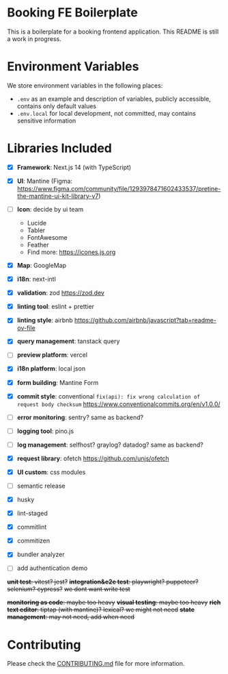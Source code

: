 # Booking FE Boilerplate
This is a boilerplate for a booking frontend application. This README is still a work in progress.

# Environment Variables
We store environment variables in the following places:
- `.env` as an example and description of variables, publicly accessible, contains only default values
- `.env.local` for local development, not committed, may contains sensitive information

# Libraries Included
- [x] **Framework**: Next.js 14 (with TypeScript)
- [x] **UI**: Mantine (Figma: https://www.figma.com/community/file/1293978471602433537/pretine-the-mantine-ui-kit-library-v7)
- [ ] **Icon**: decide by ui team
  - Lucide
  - Tabler
  - FontAwesome
  - Feather
  - Find more: https://icones.js.org
- [x] **Map**: GoogleMap
- [x] **i18n**: next-intl
- [x] **validation**: zod https://zod.dev
- [x] **linting tool**: eslint + prettier
- [x] **linting style**: airbnb https://github.com/airbnb/javascript?tab=readme-ov-file
- [x] **query management**: tanstack query
- [ ] **preview platform**: vercel


- [x] **i18n platform**: local json
- [x] **form building**: Mantine Form
- [x] **commit style**: conventional `fix(api): fix wrong calculation of request body checksum` https://www.conventionalcommits.org/en/v1.0.0/
- [ ] **error monitoring**: sentry? same as backend?
- [ ] **logging tool**: pino.js
- [ ] **log management**: selfhost? graylog? datadog? same as backend?
- [x] **request library**: ofetch https://github.com/unjs/ofetch
- [x] **UI custom**: css modules

- [ ] semantic release
- [x] husky
- [x] lint-staged
- [x] commitlint
- [x] commitizen
- [x] bundler analyzer

- [ ] add authentication demo

~~**unit test**: vitest? jest?~~
~~**integration&e2e test**: playwright?  puppeteer? selenium? cypress?~~
~~we dont want write test~~

~~**monitoring as code**: maybe too heavy~~
~~**visual testing**: maybe too heavy~~
~~**rich text editor**: tiptap (with mantine)? lexical? we might not need~~ 
~~**state management**: may not need, add when need~~

# Contributing
Please check the [CONTRIBUTING.md](CONTRIBUTING.md) file for more information.
